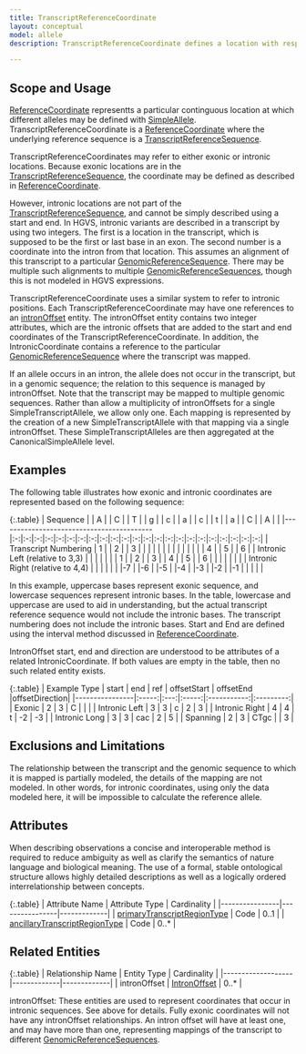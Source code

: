 ```yaml
---
title: TranscriptReferenceCoordinate 
layout: conceptual
model: allele
description: TranscriptReferenceCoordinate defines a location with respect to a <a href="../reference_sequence/transcript_reference_sequence.html">TranscriptReferenceSequence</a>.  A TranscriptReferenceCoordinate can be defined for both exonic positions, which are part of the transcript, and intronic positions, which are not.

---
```


Scope and Usage
---------------

[ReferenceCoordinate](reference_coordinate.html) representts a particular continguous location at which different alleles may be defined with [SimpleAllele](simple_allele.html).  TranscriptReferenceCoordinate is a [ReferenceCoordinate](reference_coordinate.html) where the underlying reference sequence is a [TranscriptReferenceSequence](../reference_sequence/transcript_reference_sequence.html).

TranscriptReferenceCoordinates may refer to either exonic or intronic locations. Because exonic locations are in the [TranscriptReferenceSequence](../reference_sequence/transcript_reference_sequence.html), the coordinate may be defined as described in [ReferenceCoordinate](reference_coordinate.html).

However, intronic locations are not part of the [TranscriptReferenceSequence](../reference_sequence/transcript_reference_sequence.html), and cannot be simply described using a start and end.  In HGVS, intronic variants are described in a transcript by using two integers.  The first is a location in the transcript, which is supposed to be the first or last base in an exon.  The second number is a coordinate into the intron from that location.  This assumes an alignment of this transcript to a particular [GenomicReferenceSequence](genomic_reference_sequence.html).  There may be multiple such alignments to multiple [GenomicReferenceSequences](genomic_reference_sequence.html), though this is not modeled in HGVS expressions.

TranscriptReferenceCoordinate uses a similar system to refer to intronic positions.  Each TranscriptReferenceCoordinate may have one references to an [intronOffset](intron_offset.html) entity.  The intronOffset entity contains two integer attributes, which are the intronic offsets that are added to the start and end coordinates of the TranscriptReferenceCoordinate.   In addition, the IntronicCoordinate contains a reference to the particular [GenomicReferenceSequence](genomic_reference_sequence.html) where the transcript was mapped.

If an allele occurs in an intron, the allele does not occur in the transcript, but in a genomic sequence; the relation to this sequence is managed by intronOffset.  Note that the transcript may be mapped to multiple genomic sequences.  Rather than allow a multiplicity of intronOffsets for a single SimpleTranscriptAllele, we allow only one.  Each mapping is represented by the creation of a new SimpleTranscriptAllele with that mapping via a single intronOffset.  These SimpleTranscriptAlleles are then aggregated at the CanonicalSimpleAllele level.

Examples
--------

The following table illustrates how exonic and intronic coordinates are represented based on the following sequence:

{:.table}
| Sequence                                 |   | A |   | C |   | T |   | g |   | c |   | a |   | c |   | t |   | a |   | C |   | A |   |
|------------------------------------------|:-:|:-:|:-:|:-:|:-:|:-:|:-:|:-:|:-:|:-:|:-:|:-:|:-:|:-:|:-:|:-:|:-:|:-:|:-:|:-:|:-:|:-:|:-:|
| Transcript Numbering                     | 1 |   | 2 |   | 3 |   |   |   |   |   |   |   |   |   |   |   |   |   | 4 |   | 5 |   | 6 |
| Intronic Left (relative to 3,3)          |   |   |   |   |   |   | 1 |   | 2 |   | 3 |   | 4 |   | 5 |   | 6 |   |   |   |   |   |   |
| Intronic Right (relative to 4,4)         |   |   |   |   |   |   |-7 |   |-6 |   |-5 |   |-4 |   |-3 |   |-2 |   |-1 |   |   |   |   |

In this example, uppercase bases represent exonic sequence, and lowercase sequences represent intronic bases.  In the table, lowercase and uppercase are used to aid in understanding, but the actual transcript reference sequence would not include the intronic bases. The transcript numbering does not include the intronic bases. Start and End are defined using the interval method discussed in [ReferenceCoordinate](reference_coordinate.html).

IntronOffset start, end and direction are understood to be attributes of a related IntronicCoordinate.  If both values are empty in the table, then no such related entity exists.

{:.table}
| Example Type   | start | end | ref   | offsetStart | offsetEnd |offsetDirection|
|----------------|:-----:|:---:|:-----:|:-----------:|:---------:|
| Exonic         |  2    |  3  |  C    |             |           |
| Intronic Left  |  3    |  3  |  c    |      2      |     3     |
| Intronic Right |  4    |  4  |  t    |     -2      |    -3     |
| Intronic Long  |  3    |  3  |  cac  |      2      |     5     |
| Spanning       |  2    |  3  |  CTgc |             |     3     |

Exclusions and Limitations
--------------------------

The relationship between the transcript and the genomic sequence to which it is mapped is partially modeled, the details of the mapping are not modeled.  In other words, for intronic coordinates, using only the data modeled here, it will be impossible to calculate the reference allele.

Attributes
----------

When describing observations a concise and interoperable method is required to reduce ambiguity as well as clarify the semantics of nature language and biological meaning. The use of a formal, stable ontological structure allows highly detailed descriptions as well as a logically ordered interrelationship between concepts.

{:.table}
| Attribute Name | Attribute Type | Cardinality |
|----------------|----------------|-------------|
| [primaryTranscriptRegionType](/allele/value_set_list/primary_transcript_region_type.html) | Code | 0..1 |
| [ancillaryTranscriptRegionType](/allele/value_set_list/ancillary_transcript_region_type.html) | Code | 0..* |

Related Entities 
----------------

{:.table}
| Relationship Name | Entity Type | Cardinality |
|-------------------|-------------|-------------|
| intronOffset | [IntronOffset](intron_offset.html) | 0..* |

intronOffset: These entities are used to represent coordinates that occur in intronic sequences.   See above for details.  Fully exonic coordinates will not have any intronOffset relationships.  An intron offset will have at least one, and may have more than one, representing mappings of the transcript to different [GenomicReferenceSequences](../reference_sequence/genomic_reference_sequence.html).
